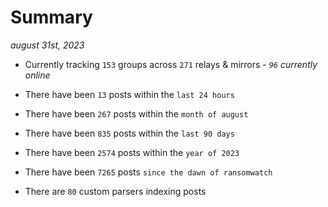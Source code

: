 
# Summary
_august 31st, 2023_

- Currently tracking `153` groups across `271` relays & mirrors - _`96` currently online_

- There have been `13` posts within the `last 24 hours`

- There have been `267` posts within the `month of august`

- There have been `835` posts within the `last 90 days`

- There have been `2574` posts within the `year of 2023`

- There have been `7265` posts `since the dawn of ransomwatch`

- There are `80` custom parsers indexing posts
